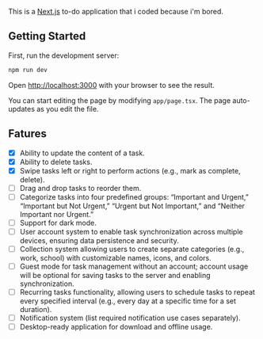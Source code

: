 This is a [Next.js](https://nextjs.org) to-do application that i coded because i'm bored.

## Getting Started

First, run the development server:

```bash
npm run dev
```

Open [http://localhost:3000](http://localhost:3000) with your browser to see the result.

You can start editing the page by modifying `app/page.tsx`. The page auto-updates as you edit the file.

## Fatures
- [X]	Ability to update the content of a task.
-	[X] Ability to delete tasks.
-	[X] Swipe tasks left or right to perform actions (e.g., mark as complete, delete).
-	[ ] Drag and drop tasks to reorder them.
-	[ ] Categorize tasks into four predefined groups: “Important and Urgent,” “Important but Not Urgent,” “Urgent but Not Important,” and “Neither Important nor Urgent.”
-	[ ] Support for dark mode.
-	[ ] User account system to enable task synchronization across multiple devices, ensuring data persistence and security.
-	[ ] Collection system allowing users to create separate categories (e.g., work, school) with customizable names, icons, and colors.
-	[ ] Guest mode for task management without an account; account usage will be optional for saving tasks to the server and enabling synchronization.
-	[ ] Recurring tasks functionality, allowing users to schedule tasks to repeat every specified interval (e.g., every day at a specific time for a set duration).
-	[ ] Notification system (list required notification use cases separately).
-	[ ] Desktop-ready application for download and offline usage.
